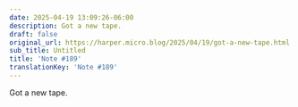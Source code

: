 ```yaml
---
date: 2025-04-19 13:09:26-06:00
description: Got a new tape.
draft: false
original_url: https://harper.micro.blog/2025/04/19/got-a-new-tape.html
sub_title: Untitled
title: 'Note #189'
translationKey: 'Note #189'
---
```


Got a new tape.